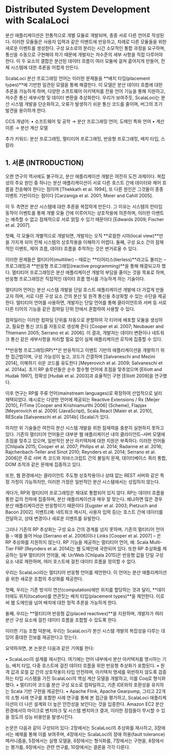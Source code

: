 # Distributed System Development with ScalaLoci

분산 애플리케이션은 전통적으로 개별 모듈로 개발되며, 종종 서로 다른 언어로 작성된다. 이러한 모듈들은 사용자 입력과 같은 이벤트에 반응하고, 차례로 다른 모듈들을 위한 새로운 이벤트를 생성한다.
구성 요소로의 분리는 시간 소모적인 통합 과정을 요구하며, 통신을 수동으로 구현해야 하기 때문에 개발자는 저수준의 세부 사항을 직접 다루어야 한다.
이 두 요소의 결합은 분산된 데이터 흐름이 여러 모듈에 걸쳐 흩어지게 만들어, 전체 시스템에 대한 추론을 어렵게 만든다.

ScalaLoci 분산 프로그래밍 언어는 이러한 문제들을 **배치 타입(placement types)**에 기반한 일관된 모델을 통해 해결한다.
이 모델은 분산 데이터 흐름에 대한 추론을 가능하게 하며, 다양한 소프트웨어 아키텍처를 전용 언어 기능을 통해 지원하고, 저수준 통신 세부사항 및 데이터 변환을 추상화한다.
우리가 보여주듯, ScalaLoci는 분산 시스템 개발을 단순화하고, 오류가 발생하기 쉬운 통신 코드를 줄이며, 버그의 조기 발견을 용이하게 한다.

CCS 개념어:
• 소프트웨어 및 공학 → 분산 프로그래밍 언어; 도메인 특화 언어
• 계산 이론 → 분산 계산 모델

추가 키워드:
분산 프로그래밍, 멀티티어 프로그래밍, 반응형 프로그래밍, 배치 타입, 스칼라

## 1. 서론 (INTRODUCTION)
오랜 연구의 역사에도 불구하고, 분산 애플리케이션 개발은 여전히 도전 과제이다.
복잡성의 주요 원인 중 하나는 분산 애플리케이션이 서로 다른 호스트 간에 데이터와 제어 흐름을 전송해야 한다는 점이며 [Thekkath et al. 1994], 또 다른 원인은 그것들이 종종 이벤트 기반이라는 점이다 [Carzaniga et al. 2001; Meier and Cahill 2005].

이 두 측면은 분산 시스템에 대한 추론을 복잡하게 만든다.
그 이유는 시스템의 런타임 동작이 이벤트를 통해 개별 모듈 간에 이루어지는 상호작용에 의존하며, 이러한 이벤트는 예측할 수 없고 잠재적으로 서로 얽힐 수 있기 때문이다 [Edwards 2009; Fischer et al. 2007].

첫째, 각 모듈이 개별적으로 개발되면, 개발자는 오직 **로컬한 시야(local view)**만을 가지게 되어 전체 시스템의 상호작용을 이해하기 어렵다.
둘째, 구성 요소 간의 잠재적인 이벤트, 제어 흐름, 데이터 흐름을 추적하는 것은 번거로울 수 있다.

이러한 문제들은 멀티티어(multitier) – 때로는 **티어리스(tierless)**라고도 불리는 – 프로그래밍과 **반응형 프로그래밍(reactive programming)**을 통해 해결되고자 했다.
멀티티어 프로그래밍은 분산 애플리케이션 개발의 부담을 줄이는 것을 목표로 하며, 반응형 프로그래밍은 직접적인 데이터 흐름 명시를 가능하게 하는 기술이다.

멀티티어 언어는 분산 시스템 개발을 단일 호스트 애플리케이션 개발에 더 가깝게 만들고자 하며, 서로 다른 구성 요소 간의 분산 및 원격 통신을 추상화할 수 있는 수단을 제공한다.
멀티티어 언어를 사용하면, 개발자는 단일 언어를 통해 클라이언트와 서버 등 서로 다른 티어의 기능을 같은 컴파일 단위 안에서 혼합하여 사용할 수 있다.

컴파일러는 이러한 컴파일 단위를 자동으로 분할하여 각 티어에 배포할 모듈을 생성하고, 필요한 통신 코드를 자동으로 생성해 준다
[Cooper et al. 2007; Neubauer and Thiemann 2005; Serrano et al. 2006].
이 결과, 개발자는 데이터 변환이나 네트워크 통신 같은 세부사항을 처리할 필요 없이 실제 애플리케이션 로직에 집중할 수 있다.

**반응형 프로그래밍(RP)**은 반응적이고 이벤트 기반의 애플리케이션을 개발하기 위한 접근법이며, 구성 가능성이 높고, 코드가 간결하며 [Salvaneschi and Mezini 2014], 이해하기 쉬운 코드를 유도한다 [Meyerovich et al. 2009; Salvaneschi et al. 2014a].
초기 RP 솔루션들은 순수 함수형 언어에 초점을 맞추었으며 [Elliott and Hudak 1997], 정확성 [Hudak et al. 2003]과 효율적인 구현 [Elliott 2009]을 연구했다.

이후 연구는 RP를 주류 언어(mainstream languages)로 확장하여 산업적으로 널리 채택되었다.
예시로는 다양한 언어에 제공되는 Reactive Extensions / Rx [Meijer 2010], FrTime [Cooper and Krishnamurthi 2006] (Scheme), Flapjax [Meyerovich et al. 2009] (JavaScript), Scala.React [Maier et al. 2010], REScala [Salvaneschi et al. 2014b] (Scala)가 있다.

하지만 위 기술들은 여전히 분산 시스템 개발을 위한 잠재력을 충분히 실현하지 못하고 있다.
기존의 멀티티어 언어들은 대부분 웹 애플리케이션 내의 클라이언트–서버 모델에 초점을 맞추고 있으며, 일반적인 분산 아키텍처에 대한 지원은 부족하다.
이러한 언어들 [Chlipala 2015; Cooper et al. 2007; Philips et al. 2014; Radanne et al. 2016; Rajchenbach-Teller and Sinot 2010; Reynders et al. 2014; Serrano et al. 2006]은 주로 서버 측 코드와 자바스크립트 간의 불일치 문제, 데이터베이스 쿼리 통합, DOM 조작과 같은 문제에 집중하고 있다.

또한, 웹 환경에서는 클라이언트 주도형 상호작용이나 상태 없는 REST 서버와 같은 특정 가정이 가능하지만, 이러한 가정은 일반적인 분산 시스템에서는 성립하지 않는다.

게다가, RP와 멀티티어 프로그래밍은 제대로 통합되어 있지 않다.
RP는 데이터 흐름을 통한 값의 전파에 집중하며, 분산 애플리케이션과 매우 잘 맞는다. 왜냐하면 많은 경우 분산 애플리케이션은 반응형이기 때문이다 [Eugster et al. 2003; Pietzuch and Bacon 2002].
이벤트(예: 네트워크 메시지, 사용자 입력 등)는 호스트 간에 데이터를 전달하고, 상태 변경이나 새로운 이벤트를 유발한다.

그러나 기존의 RP 추상화는 구성 요소 간의 경계를 넘지 못하며, 기존의 멀티티어 언어들 – 예를 들어 Hop [Serrano et al. 2006]이나 Links [Cooper et al. 2007] – 은 RP 추상화를 지원하지 않는다.
RP 기능을 제공하는 멀티티어 언어, 예: Scala Multi-Tier FRP [Reynders et al. 2014]는 웹 도메인에 국한되어 있다.
또한 RP 추상화를 제공하는 일부 멀티티어 언어들, 예: Ur/Web [Chlipala 2015]은 반응형 값을 단일 구성 요소 내로 제한하며, 여러 호스트에 걸친 데이터 흐름을 정의할 수 없다.

우리는 ScalaLoci라는 멀티티어 반응형 언어를 제안한다. 이 언어는 분산 애플리케이션을 위한 새로운 조합의 추상화를 제공한다.

첫째, 우리는 기존 방식이 연산(computation)에만 위치를 할당하는 것과 달리, **데이터에도 위치(location)를 연관짓는 배치 타입(placement types)**을 제안한다.
이로써 웹 도메인을 넘어 배치에 대한 정적 추론을 가능하게 한다.

둘째, 우리는 **멀티티어 반응형 값(placed reactives)**을 지원하며, 개발자가 여러 분산 구성 요소에 걸친 데이터 흐름을 조합할 수 있도록 한다.

이러한 기능 조합 덕분에, 우리는 ScalaLoci가 분산 시스템 개발의 복잡성을 다루는 데 있어 중대한 진보를 제공한다고 믿는다.

요약하자면, 본 논문은 다음과 같은 기여를 한다:

• ScalaLoci의 설계를 제시한다. 여기에는 언어 내부에서 분산 아키텍처를 명시하는 기능, 배치 타입, 다중 호스트에 걸친 데이터 흐름을 위한 반응형 추상화가 포함된다.
• 원격 값과 로컬 값 간의 상호작용이 타입 안전하며, 아키텍처 명세를 위반하지 않도록 검증하는 타입 시스템을 가진 ScalaLoci의 핵심 계산 모델을 개발하고, 이를 Coq로 형식화했다.
• 멀티티어 코드를 분산 구성 요소로 컴파일하고, 기존 IDE와의 호환성을 유지하는 Scala 기반 구현을 제공한다.
• Apache Flink, Apache Gearpump, 그리고 22개의 소형 사례 연구를 포함한 사례 연구를 통해 본 접근을 평가하고, ScalaLoci 애플리케이션이 더 나은 설계와 더 높은 안전성을 보인다는 것을 입증한다.
Amazon EC2 분산 환경에서의 마이크로 벤치마크 및 시스템 벤치마크 결과, 이러한 장점들이 무시할 수 있을 정도의 성능 비용만을 발생시킨다.

논문은 다음과 같이 구성되어 있다:
2장에서는 ScalaLoci의 추상화를 제시하고,
3장에서는 예제를 통해 이를 보여주며,
4장에서는 ScalaLoci의 장애 허용(fault tolerance) 메커니즘을,
5장에서는 실행 모델을,
6장에서는 형식화를,
7장에서는 구현을,
8장에서는 평가를,
9장에서는 관련 연구를,
10장에서는 결론을 각각 다룬다.
